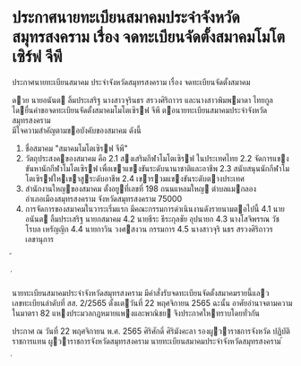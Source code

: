 
# ประกาศนายทะเบียนสมาคมประจำจังหวัดสมุทรสงคราม เรื่อง จดทะเบียนจัดตั้งสมาคมโมโตเซิร์ฟ จีพี
      
      

      
      

ประกาศนายทะเบียนสมาคม 
ประจําจังหวัดสมุทรสงคราม 
เรื่อง   จดทะเบียนจัดตั้งสมาคม 
 
 
ดวย  นายอนันต  ลิ้มประเสริฐ  นางสาวจุรินธร  สรวงศิริถาวร  และนางสาวพิมพมาดา  ไทยกูล   
ไดยื่นคําขอจดทะเบียนจัดตั้งสมาคมโมโตเซิรฟ  จีพี  ตอนายทะเบียนสมาคมประจําจังหวัดสมุทรสงคราม   
มีใจความสําคัญตามขอบังคับของสมาคม  ดังนี้ 
1. ชื่อสมาคม  "สมาคมโมโตเซิรฟ  จีพี" 
2. วัตถุประสงคของสมาคม  คือ 
 2.1 สงเสริมกีฬาโมโตเซิรฟ  ในประเทศไทย 
 2.2 จัดการแขงขันหานักกีฬาโมโตเซิรฟ  เพื่อเขาแขงขันระดับนานาชาติและอาชีพ 
 2.3 สนับสนุนนักกีฬาโมโตเซิรฟใหเขาสูระดับอาชีพ 
 2.4 เขารวมแขงขันระดับตางประเทศ 
3. สํานักงานใหญของสมาคม  ตั้งอยูที่เลขที่  198    ถนนแหลมใหญ  ตําบลแมกลอง   
อําเภอเมืองสมุทรสงคราม  จังหวัดสมุทรสงคราม  75000 
4. การจัดการของสมาคมในวาระเริ่มแรก  มีคณะกรรมการดําเนินงานดังรายนามตอไปนี้ 
 4.1 นายอนันต  ลิ้มประเสริฐ นายกสมาคม 
 4.2 นายธีระ  ธีระกุลชัย อุปนายก 
 4.3 นางโสจิพรรณ  วัชโรบล เหรัญญิก 
 4.4 นายกาวิน  วงศสงวน กรรมการ 
 4.5 นางสาวจุริ   นธร  สรวงศิริถาวร เลขานุการ 
 
 
 
้
 
่
 

นายทะเบียนสมาคมประจําจังหวัดสมุทรสงคราม  มีคําสั่งรับจดทะเบียนจัดตั้งสมาคมรายนี้แลว   
เลขทะเบียนลําดับที่  สส.   2/2565  ตั้งแตวันที่  22  พฤศจิกายน  2565 
ฉะนั้น  อาศัยอํานาจตามความในมาตรา  82   แหงประมวลกฎหมายแพงและพาณิชย 
จึงประกาศใหทราบโดยทั่วกัน 
 
ประกาศ  ณ  วันที่  22  พฤศจิกายน  พ.ศ.  2565 
ศิริศักดิ์  ศิริมังคะลา 
รองผูวาราชการจังหวัด  ปฏิบัติราชการแทน 
ผูวาราชการจังหวัดสมุทรสงคราม 
นายทะเบียนสมาคมประจําจังหวัดสมุทรสงคราม 
้
 
่
 